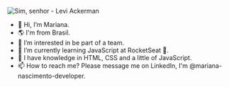 ![Sim, senhor - Levi Ackerman](https://github.com/mariana-nascimento-dev/mariana-nascimento-dev/assets/128146259/90aaf260-ef5b-4c3e-8f61-c4b7d56cd44d)
- 👋 Hi, I’m Mariana.
- 🌎 I'm from Brasil.
- 👀 I’m interested in be part of a team.
- 🌱 I’m currently learning JavaScript at RocketSeat 🚀.
- 💞️ I have knowledge in HTML, CSS and a little of JavaScript.
- 📫 How to reach me? Please message me on LinkedIn, I'm @mariana-nascimento-developer.

<!---
mariana-nascimento-dev/mariana-nascimento-dev is a ✨ special ✨ repository because its `README.md` (this file) appears on your GitHub profile.
You can click the Preview link to take a look at your changes.
--->
